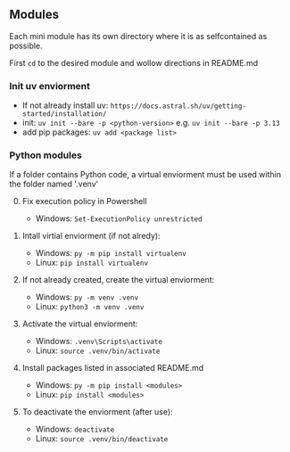 ## Modules

Each mini module has its own directory where it is as selfcontained as possible.

First `cd` to the desired module and wollow directions in README.md

### Init uv enviorment
- If not already install uv: `https://docs.astral.sh/uv/getting-started/installation/`
- init: `uv init --bare -p <python-version>` e.g. `uv init --bare -p 3.13`
- add pip packages: `uv add <package list>`

### Python modules

If a folder contains Python code, a virtual enviorment must be used within the folder named '.venv'

0. Fix execution policy in Powershell
   - Windows: `Set-ExecutionPolicy unrestricted`

1. Intall virtial enviorment (if not alredy):

   - Windows: `py -m pip install virtualenv`
   - Linux: `pip install virtualenv`

2. If not already created, create the virtual enviorment:

   - Windows: `py -m venv .venv`
   - Linux: `python3 -m venv .venv`

3. Activate the virtual enviorment:

   - Windows: `.venv\Scripts\activate`
   - Linux: `source .venv/bin/activate`

4. Install packages listed in associated README.md

   - Windows: `py -m pip install <modules>`
   - Linux: `pip install <modules>`

5. To deactivate the enviorment (after use):
   - Windows: `deactivate`
   - Linux: `source .venv/bin/deactivate`
